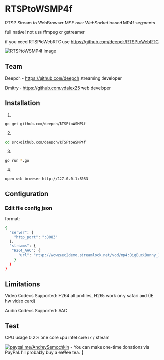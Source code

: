 # RTSPtoWSMP4f

RTSP Stream to WebBrowser MSE over WebSocket based MP4f segments

full native! not use ffmpeg or gstreamer

if you need RTSPtoWebRTC use https://github.com/deepch/RTSPtoWebRTC

![RTSPtoWSMP4f image](doc/demo4.png)

## Team

Deepch - https://github.com/deepch streaming developer

Dmitry - https://github.com/vdalex25 web developer

## Installation
1.
```bash
go get github.com/deepch/RTSPtoWSMP4f
```
2.
```bash
cd src/github.com/deepch/RTSPtoWSMP4f
```
3.
```bash
go run *.go
```
4.
```bash
open web browser http://127.0.0.1:8083
```

## Configuration

### Edit file config.json

format:

```bash
{
  "server": {
    "http_port": ":8083"
  },
  "streams": {
   "H264_AAC": {
      "url": "rtsp://wowzaec2demo.streamlock.net/vod/mp4:BigBuckBunny_115k.mov"
    }
  }
}
```

## Limitations

Video Codecs Supported: H264 all profiles, H265 work only safari and (IE hw video card)

Audio Codecs Supported: AAC

## Test

CPU usage 0.2% one core cpu intel core i7 / stream



[![paypal.me/AndreySemochkin](https://ionicabizau.github.io/badges/paypal.svg)](https://www.paypal.me/AndreySemochkin) - You can make one-time donations via PayPal. I'll probably buy a ~~coffee~~ tea. :tea:


